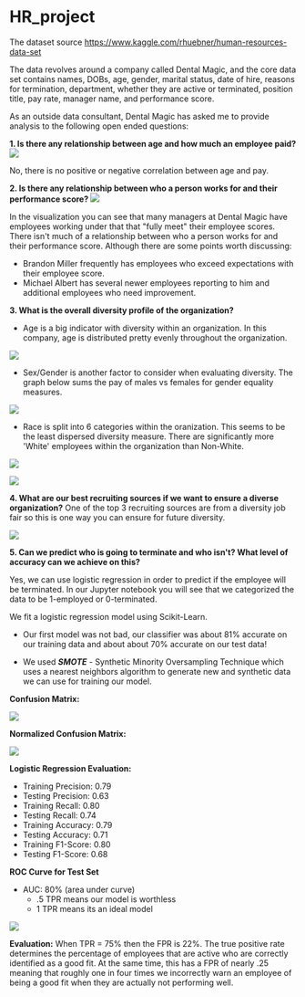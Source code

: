 # HR_project

The dataset source https://www.kaggle.com/rhuebner/human-resources-data-set

The data revolves around a company called Dental Magic, and the core data set contains names, DOBs, age, gender, marital status, date of hire, reasons for termination, department, whether they are active or terminated, position title, pay rate, manager name, and performance score.

As an outside data consultant, Dental Magic has asked me to provide analysis to the following open ended questions:

**1. Is there any relationship between age and how much an employee paid?**
![](images/agepay_corr.png)

No, there is no positive or negative correlation between age and pay.

**2. Is there any relationship between who a person works for and their performance score?**
![](images/frequency.png)

In the visualization you can see that many managers at Dental Magic have employees working under that that "fully meet" their employee scores. There isn't much of a relationship between who a person works for and their performance score. Although there are some points worth discussing:
 - Brandon Miller frequently has employees who exceed expectations with their employee score.
 - Michael Albert has several newer employees reporting to him and additional employees who need improvement.  

**3. What is the overall diversity profile of the organization?**

- Age is a big indicator with diversity within an organization. In this company, age is distributed pretty evenly throughout the organization.

![](images/age_dist.png)

- Sex/Gender is another factor to consider when evaluating diversity. The graph below sums the pay of males vs females for gender equality measures.

![](images/male_pay.png)

- Race is split into 6 categories within the oranization. This seems to be the least dispersed diversity measure. There are significantly more 'White' employees within the organization than Non-White.

![](images/race.png)

![](images/hispanic.png)

**4. What are our best recruiting sources if we want to ensure a diverse organization?**
One of the top 3 recruiting sources are from a diversity job fair so this is one way you can ensure for future diversity.

![](images/source_count.png)

**5. Can we predict who is going to terminate and who isn't? What level of accuracy can we achieve on this?**

Yes, we can use logistic regression in order to predict if the employee will be terminated. In our Jupyter notebook you will see that we categorized the data to be 1-employed or 0-terminated.

We fit a logistic regression model using Scikit-Learn.

- Our first model was not bad, our classifier was about 81% accurate on our training data and about about 70% accurate on our test data!  

- We used ***SMOTE*** - Synthetic Minority Oversampling Technique which uses a nearest neighbors algorithm to generate new and synthetic data we can use for training our model.

**Confusion Matrix:**

![](images/conf_matrix.png)

**Normalized Confusion Matrix:**

![](images/conf_matrix_normalized.png)

**Logistic Regression Evaluation:**
- Training Precision:  0.79
- Testing Precision:  0.63
- Training Recall:  0.80
- Testing Recall:  0.74
- Training Accuracy:  0.79
- Testing Accuracy:  0.71
- Training F1-Score:  0.80
- Testing F1-Score:  0.68

**ROC Curve for Test Set**
- AUC: 80% (area under curve)
  - .5 TPR means our model is worthless
  - 1 TPR means its an ideal model

![](images/ROC.png)

**Evaluation:** When TPR = 75% then the FPR is 22%. The true positive rate determines the percentage of employees that are active who are correctly identified as a good fit. At the same time, this has a FPR of nearly .25 meaning that roughly one in four times we incorrectly warn an employee of being a good fit when they are actually not performing well.
